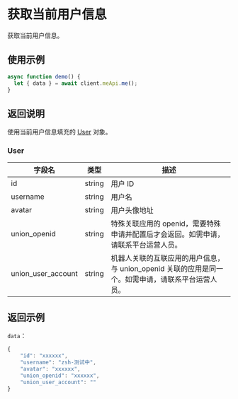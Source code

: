 # 获取当前用户信息

获取当前用户信息。

## 使用示例

```javascript
async function demo() {
  let { data } = await client.meApi.me();
}
```

## 返回说明

使用当前用户信息填充的 [User](#user) 对象。

### User

| 字段名             | 类型   | 描述                                                                                               |
| ------------------ | ------ | -------------------------------------------------------------------------------------------------- |
| id                 | string | 用户 ID                                                                                            |
| username           | string | 用户名                                                                                             |
| avatar             | string | 用户头像地址                                                                                       |
| union_openid       | string | 特殊关联应用的 openid，需要特殊申请并配置后才会返回。如需申请，请联系平台运营人员。                |
| union_user_account | string | 机器人关联的互联应用的用户信息，与 union_openid 关联的应用是同一个。如需申请，请联系平台运营人员。 |

## 返回示例

`data`：

```js
{
    "id": "xxxxxx",
    "username": "zsh-测试中",
    "avatar": "xxxxxx",
    "union_openid": "xxxxxx",
    "union_user_account": ""
}
```
